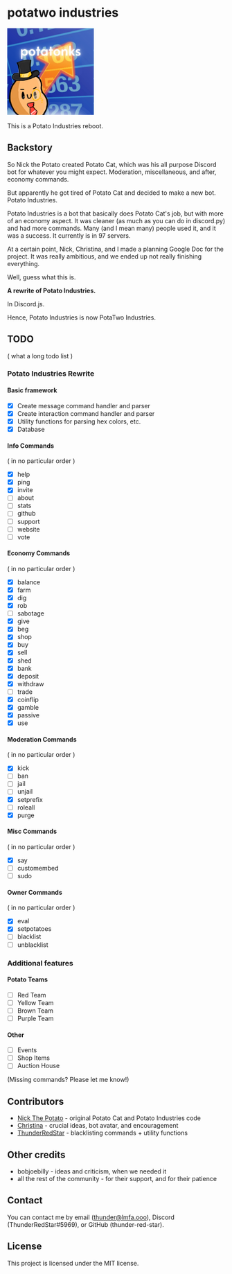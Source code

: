 # potatwo industries
<img src="src/assets/potatwo.png" alt="potatwo industries" width="200" height="200">

This is a Potato Industries reboot.
## Backstory
So Nick the Potato created Potato Cat, which was his all purpose Discord bot for whatever you might expect. Moderation, miscellaneous, and after, economy commands.

But apparently he got tired of Potato Cat and decided to make a new bot. Potato Industries.

Potato Industries is a bot that basically does Potato Cat's job, but with more of an economy aspect. It was cleaner (as much as you can do in discord.py) and had more commands. Many (and I mean many) people used it, and it was a success. It currently is in 97 servers.

At a certain point, Nick, Christina, and I made a planning Google Doc for the project. It was really ambitious, and we ended up not really finishing everything. 

Well, guess what this is.

**A rewrite of Potato Industries.**

In Discord.js. 

Hence, Potato Industries is now PotaTwo Industries.

## TODO
( what a long todo list )
### Potato Industries Rewrite
#### Basic framework
- [x] Create message command handler and parser
- [x] Create interaction command handler and parser
- [x] Utility functions for parsing hex colors, etc.
- [x] Database
#### Info Commands
( in no particular order )
- [x] help
- [x] ping
- [x] invite
- [ ] about
- [ ] stats
- [ ] github
- [ ] support
- [ ] website
- [ ] vote
#### Economy Commands
( in no particular order )
- [x] balance
- [x] farm
- [x] dig
- [x] rob
- [ ] sabotage
- [x] give
- [x] beg
- [x] shop
- [x] buy
- [x] sell
- [x] shed
- [x] bank
- [x] deposit
- [x] withdraw
- [ ] trade
- [x] coinflip
- [x] gamble
- [x] passive
- [x] use
#### Moderation Commands
( in no particular order )
- [x] kick
- [ ] ban
- [ ] jail
- [ ] unjail
- [x] setprefix
- [ ] roleall
- [x] purge
#### Misc Commands
( in no particular order )
- [x] say
- [ ] customembed
- [ ] sudo
#### Owner Commands
( in no particular order )
- [x] eval
- [x] setpotatoes
- [ ] blacklist
- [ ] unblacklist
### Additional features
#### Potato Teams
- [ ] Red Team
- [ ] Yellow Team
- [ ] Brown Team
- [ ] Purple Team
#### Other
- [ ] Events
- [ ] Shop Items
- [ ] Auction House

(Missing commands? Please let me know!)

## Contributors
* [Nick The Potato](https://www.youtube.com/c/NickThePotato) - original Potato Cat and Potato Industries code
* [Christina](https://www.youtube.com/channel/UCyqxWSc76QZsFoy9VZv0U8A) - crucial ideas, bot avatar, and encouragement
* [ThunderRedStar](https://github.com/thunder-red-star) - blacklisting commands + utility functions

## Other credits
* bobjoebilly - ideas and criticism, when we needed it
* all the rest of the community - for their support, and for their patience

## Contact
You can contact me by email (thunder@lmfa.ooo), Discord (ThunderRedStar#5969), or GitHub (thunder-red-star).

## License
This project is licensed under the MIT license.
